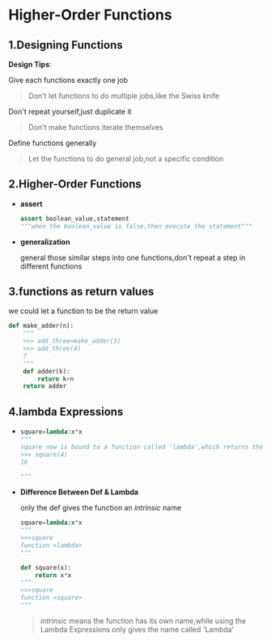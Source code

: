# Higher-Order Functions

## 1.Designing Functions

**Design Tips**: 

Give each functions exactly one job

> Don't let functions to do multiple jobs,like the Swiss knife

Don't repeat yourself,just duplicate it

> Don't make functions iterate themselves

Define functions generally

> Let the functions to do general job,not a  specific condition

## 2.Higher-Order Functions

- **assert**

  ```python
  assert boolean_value,statement
  """when the boolean_value is false,then execute the statement"""
  ```

- **generalization**

  general those similar steps into one functions,don't repeat a step in different functions

## 3.functions as  return values

we could let a function to be the return value

```python
def make_adder(n):
    """
    >>> add_three=make_adder(3)
    >>> add_three(4)
    7    
    """
    def adder(k):
        return k+n
    return adder
```

## 4.lambda Expressions

- ```python
  square=lambda:x*x
  """
  square now is bound to a function called 'lambda',which returns the value of x*x 
  >>> square(4)
  16
  
  """
  ```

- **Difference Between Def & Lambda**

  only the def gives the function an *intrinsic* name

  ```python
  square=lambda:x*x
  """ 
  >>>square
  function <lambda>
  """
  
  def square(x):
      return x*x
  """ 
  >>>square
  function <square>
  """
  ```

  > *intrinsic* means the function has its own name,while using the Lambda Expressions only gives the name called 'Lambda'



​	



